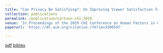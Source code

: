 ```yaml
---
title: "Can Privacy Be Satisfying?: On Improving Viewer Satisfaction for Privacy-Enhanced Photos Using Aesthetic Transforms"
collection: publications
permalink: /publication/cartoon-chi-2019
venue: 'In Proceedings of the 2019 CHI Conference on Human Factors in Computing Systems'
paperurl: 'https://dl.acm.org/citation.cfm?id=3300597'

---
```


[pdf](https://rakib062.github.io/files/cartoon-chi-2019.pdf) [bibtex](https://rakib062.github.io/files/cartoon-chi-2019.bib)

